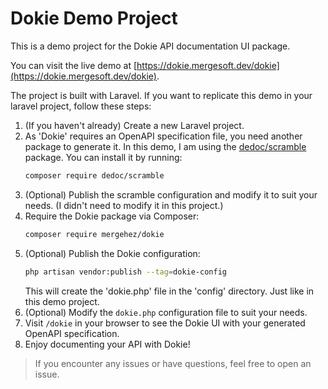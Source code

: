 # Dokie Demo Project

This is a demo project for the Dokie API documentation UI package.

You can visit the live demo at [https://dokie.mergesoft.dev/dokie](https://dokie.mergesoft.dev/dokie).

The project is built with Laravel. If you want to replicate this demo in your laravel project, follow these steps:

1. (If you haven't already) Create a new Laravel project.
2. As 'Dokie' requires an OpenAPI specification file, you need another package to generate it. In this demo, I am using the [dedoc/scramble](https://github.com/dedoc/scramble) package. You can install it by running:
   ```bash
   composer require dedoc/scramble
   ```
3. (Optional) Publish the scramble configuration and modify it to suit your needs. (I didn't need to modify it in this project.)
4. Require the Dokie package via Composer:
   ```bash
   composer require mergehez/dokie
   ```
5. (Optional) Publish the Dokie configuration:
   ```bash
   php artisan vendor:publish --tag=dokie-config
   ```
   This will create the 'dokie.php' file in the 'config' directory. Just like in this demo project.
6. (Optional) Modify the `dokie.php` configuration file to suit your needs.
7. Visit `/dokie` in your browser to see the Dokie UI with your generated OpenAPI specification.
8. Enjoy documenting your API with Dokie!

> If you encounter any issues or have questions, feel free to open an issue.